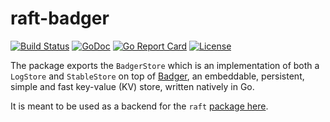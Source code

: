 raft-badger
===========

[![Build Status](https://travis-ci.org/bsm/raft-badger.png?branch=master)](https://travis-ci.org/bsm/raft-badger)
[![GoDoc](https://godoc.org/github.com/bsm/raft-badger?status.png)](http://godoc.org/github.com/bsm/raft-badger)
[![Go Report Card](https://goreportcard.com/badge/github.com/bsm/raft-badger)](https://goreportcard.com/report/github.com/bsm/raft-badger)
[![License](https://img.shields.io/badge/License-Apache%202.0-blue.svg)](https://opensource.org/licenses/Apache-2.0)


The package exports the `BadgerStore` which is an implementation of both
a `LogStore` and `StableStore` on top of [Badger](https://github.com/dgraph-io/badger),
an embeddable, persistent, simple and fast key-value (KV) store, written natively in Go.

It is meant to be used as a backend for the `raft` [package
here](https://github.com/hashicorp/raft).

